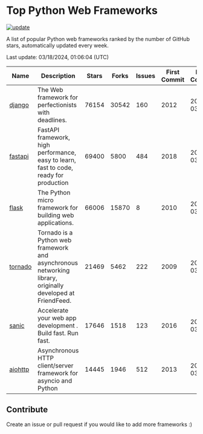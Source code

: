 # Top Python Web Frameworks

[![update](https://github.com/sunnysid3up/python-web-frameworks/actions/workflows/update.yml/badge.svg)](https://github.com/sunnysid3up/python-web-frameworks/actions/workflows/update.yml)

A list of popular Python web frameworks ranked by the number of GitHub stars, automatically updated every week.

Last update: 03/18/2024, 01:06:04 (UTC)

| Name          | Description          | Stars                     | Forks          | Issues               | First Commit        | Last Commit         |
|---------------|----------------------|---------------------------|----------------|----------------------|---------------------|---------------------|
| [django](https://github.com/django/django) | The Web framework for perfectionists with deadlines. | 76154 | 30542 | 160 | 2012 | 2024-03-18 |
| [fastapi](https://github.com/tiangolo/fastapi) | FastAPI framework, high performance, easy to learn, fast to code, ready for production | 69400 | 5800 | 484 | 2018 | 2024-03-18 |
| [flask](https://github.com/pallets/flask) | The Python micro framework for building web applications. | 66006 | 15870 | 8 | 2010 | 2024-03-18 |
| [tornado](https://github.com/tornadoweb/tornado) | Tornado is a Python web framework and asynchronous networking library, originally developed at FriendFeed. | 21469 | 5462 | 222 | 2009 | 2024-03-17 |
| [sanic](https://github.com/sanic-org/sanic) |  Accelerate your web app development . Build fast. Run fast. | 17646 | 1518 | 123 | 2016 | 2024-03-17 |
| [aiohttp](https://github.com/aio-libs/aiohttp) | Asynchronous HTTP client/server framework for asyncio and Python | 14445 | 1946 | 512 | 2013 | 2024-03-17 |

## Contribute 

Create an issue or pull request if you would like to add more frameworks :)